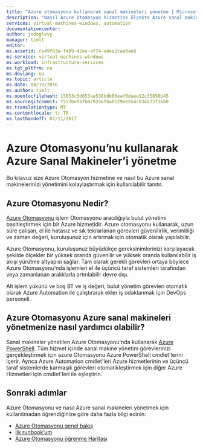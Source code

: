 ```yaml
---
title: "Azure otomasyonu kullanarak sanal makineleri yönetme | Microsoft Docs"
description: "Nasıl Azure Otomasyon hizmetine ölçekte Azure sanal makineleri yönetmek için kullanılabilir hakkında bilgi edinin."
services: virtual-machines-windows, automation
documentationcenter: 
author: jodoglevy
manager: timlt
editor: 
ms.assetid: ce49f83a-f409-42ee-af74-a8ea2caa9ae8
ms.service: virtual-machines-windows
ms.workload: infrastructure-services
ms.tgt_pltfrm: na
ms.devlang: na
ms.topic: article
ms.date: 04/19/2016
ms.author: timlt
ms.openlocfilehash: 15653c5d653ae538bdb66eaf0daee12c35858b45
ms.sourcegitcommit: f537befafb079256fba0529ee554c034d73f36b0
ms.translationtype: MT
ms.contentlocale: tr-TR
ms.lasthandoff: 07/11/2017
---
```

# <a name="managing-azure-virtual-machines-using-azure-automation"></a>Azure Otomasyonu’nu kullanarak Azure Sanal Makineler’i yönetme
Bu kılavuz size Azure Otomasyon hizmetine ve nasıl bu Azure sanal makinelerinizi yönetimini kolaylaştırmak için kullanılabilir tanıtır.

## <a name="what-is-azure-automation"></a>Azure Otomasyonu Nedir?
[Azure Otomasyonu](https://azure.microsoft.com/services/automation/) işlem Otomasyonu aracılığıyla bulut yönetimi basitleştirmek için bir Azure hizmetidir. Azure otomasyonu kullanarak, uzun süre çalışan, el ile hatasız ve sık tekrarlanan görevleri güvenilirlik, verimliliği ve zaman değeri, kuruluşunuz için artırmak için otomatik olarak yapılabilir.

Azure Otomasyonu, kuruluşunuz büyüdükçe gereksinimlerinizi karşılayacak şekilde ölçekler bir yüksek oranda güvenilir ve yüksek oranda kullanılabilir iş akışı yürütme altyapısı sağlar. Tam olarak gerekli görevleri ortaya böylece Azure Otomasyonu'nda işlemleri el ile üçüncü taraf sistemleri tarafından veya zamanlanan aralıklarla artırılabilir devre dışı.

Alt işlem yükünü ve boş BT ve iş değeri, bulut yönetim görevleri otomatik olarak Azure Automation ile çalıştırarak ekler iş odaklanmak için DevOps personeli.

## <a name="how-can-azure-automation-help-manage-azure-virtual-machines"></a>Azure Otomasyonu Azure sanal makineleri yönetmenize nasıl yardımcı olabilir?
Sanal makineler yönetilen Azure Otomasyonu'nda kullanarak [Azure PowerShell](https://msdn.microsoft.com/library/azure/jj156055.aspx). Tüm hizmet içinde sanal makine yönetim görevlerinizi gerçekleştirmek için azure Otomasyonu Azure PowerShell cmdlet'lerini içerir. Ayrıca Azure Automation cmdlet'leri Azure hizmetlerinin ve üçüncü taraf sistemlerde karmaşık görevleri otomatikleştirmek için diğer Azure Hizmetleri için cmdlet'leri ile eşleştirin.

## <a name="next-steps"></a>Sonraki adımlar
Azure Otomasyonu ve nasıl Azure sanal makineleri yönetmek için kullanılmadan öğrendiğinize göre daha fazla bilgi edinin:

* [Azure Otomasyonu genel bakış](../../automation/automation-intro.md)
* [İlk runbook’um](../../automation/automation-first-runbook-graphical.md)
* [Azure Otomasyonu öğrenme Haritası](https://azure.microsoft.com/documentation/learning-paths/automation/)

